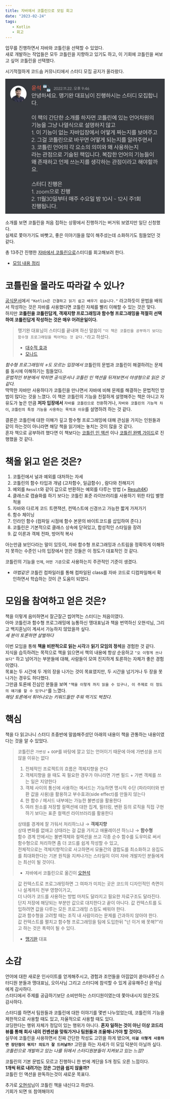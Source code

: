 ```yaml
---
title: 자바에서 코틀린으로 모임 회고
date: "2023-02-24"
tags:
   - Kotlin
   - 회고
---
```



업무를 진행하면서 자바와 코틀린을 선택할 수 있었다.  
새로 개발하는 작업들은 모두 코틀린을 지향하고 있기도 하고, 이 기회에 코틀린을 써보고 싶어 코틀린을 선택했다.  
  
시기적절하게 코드숨 커뮤니티에서 스터디 모집 공지가 올라왔다.  

![](study.jpeg)

소개를 보면 코틀린을 처음 접하는 상황에서 진행하기는 버거워 보였지만 일단 신청했다.  
실제로 쫓아가기도 바빳고, 좋은 이야기들을 많이 해주셨는데 소화하기도 힘들었던 것 같다.  
  
총 13주간 진행한 [자바에서 코틀린으로](http://www.yes24.com/Product/Goods/115221699)스터디를 회고해보려 한다.  
- [모임 내용 정리](https://github.com/jdalma/java-to-kotlin/wiki)
  
# 코틀린을 몰라도 따라갈 수 있나?
  
[공식문서](https://kotlinlang.org/docs/data-science-overview.html)에서 `"Kotlin은 간결하고 읽기 쉽고 배우기 쉽습니다."` 라고하듯이 문법을 배워서 작성하는 것은 자바를 사용했다면 코틀린 자체를 빨리 이해할 수 있는 것은 맞다.  
하지만 **코틀린을 코틀린답게, 객재지향 프로그래밍과 함수형 프로그래밍을 적절히 선택하여 코틀린답게 작성하는 것은 매우 어려운일이다.**  
  
> 맹기완 대표님이 스터디를 끝내며 하신 말씀이 `"이 책은 코틀린을 공부하기 보다는 함수형 프로그래밍을 찍어먹는 것 같다."`라고 하셨다.  
> - [대수적 효과](https://overreacted.io/ko/algebraic-effects-for-the-rest-of-us/)  
> - [모나드](https://overcurried.com/3%EB%B6%84%20%EB%AA%A8%EB%82%98%EB%93%9C/) 
  
*함수형 프로그래밍의 `ㅎ`도 모르는 입장에서* 코틀린의 문법과 코틀린이 해결하려는 문제를 동시에 이해하기는 힘들었다.  
*문법적인 부분에서 막히면 공식문서나 코틀린 인 액션을 뒤져보면서 야생형으로 읽은 것 같다.*  
딱딱한 자바만 사용하다가 코틀린을 만나면서 자바에 비해 문제를 해결하는 문법적인 방법이 많다는 것을 느꼈다.
이 책은 코틀린의 기능을 친절하게 설명해주는 책은 아니고 자유도가 높은 만큼 **저자 입장에서** `자바를 코틀린으로 전환`하거나, `자바와 코틀린의 기능적 차이`, `코틀린의 특정 기능을 사용하는 목적과 이유`를 설명하려 하는 것 같다.  
  
결론은 코틀린에 대한 이해가 깊고 함수형 프로그래밍에 대해 관심을 가지는 인원들과 같이 하는것이 아니라면 해당 책을 읽기에는 놓치는 것이 많을 것 같다.  
혼자 책으로 공부하려 했다면 이 책보다는 [코틀린 인 액션](http://www.yes24.com/Product/Goods/55148593) 이나 [코틀린 완벽 가이드](http://www.yes24.com/Product/Goods/107698728)로 진행했을 것 같다.  
  
# 책을 읽고 얻은 것은?

1. 코틀린에서 널과 예외를 대처하는 자세
2. 코틀린의 함수 타입과 개념 (고차함수, 일급함수) , 람다와 친해지기
4. 예외를 `Result`와 같이 값으로 반환하는 예외를 다루는 방법 (+ [Result4K](https://github.com/npryce/result4k))
5. 클래스로 캡슐화를 하기 보다는 코틀린 표준 라이브러리를 사용하기 위한 타입 별명 적용
6. 자바와 다르게 코드 트랜잭션, 컨텍스트에 신경쓰고 가능한 짧게 가져가기
7. 함수 체이닝
8. 인라인 함수 (컴파일 시점에 함수 본문의 바이트코드를 삽입하여 준다.)
9. 코틀린은 기본적으로 클래스 상속에 닫혀있고, 합성적인 스타일을 장려
10. 값 이론과 객체 전파, 방어적 복사

아는만큼 보인다라는 말이 있듯이, 자바 함수형 프로그래밍과 스트림을 정확하게 이해하지 못하는 수준인 나의 입장에서 얻은 것들은 이 정도가 대표적인 것 같다.  
  
코틀린의 기능을 `언제`, `어떤 기준`으로 사용하는지 주관적인 기준이 생겼다.  
- *마법같은* 코틀린 컴파일러를 통해 컴파일된 class를 자바 코드로 디컴파일해서 확인하면서 학습하는 것이 큰 도움이 되었다.
  
# 모임을 참여하고 얻은 것은?

책을 이렇게 음미하면서 잘근잘근 씹어먹는 스터디는 처음이였다.  
아마 코틀린과 함수형 프로그래밍에 능통하신 맹대표님과 책을 번역하신 오현석님, 그리고 백지훈님이 계셔서 가능하지 않았을까 싶다.  
*세 분이 토론하면 살벌하다*  
  
이번 모임을 통해 **책을 비판적으로 읽는 시각**과 **읽기 모임의 정석**을 경험한 것 같다.  
지식을 습득하려는 목적으로 책을 읽으면서 책의 내용에 항상 순응하고 `"오 이렇게 쓰나보다"` 하고 넘어가는 부분들에 대해, 사람들이 모여 진지하게 토론하는 자체가 좋은 경험이였다.  
목표는 두 시간에 두 개의 장을 나가는 것이 목표였지만, 두 시간을 넘기거나 두 장을 못 나가는 경우도 허다했다.  
그만큼 토론에 진심인 분들을 보며 `"책을 이렇게 까지 읽을 수 있구나, 이 주제로 이 정도의 얘기를 할 수 있구나"`를 느꼈다.  
*해당 토론에서 튀어나오는 키워드들만 주워 먹기도 벅찼다.*  

# 핵심

책을 다 읽고나니 스터디 초중반에 말씀해주셨던 아래의 내용이 책을 관통하는 내용이였다는 것을 알 수 있었다.  

> 코틀린은 `가변성` + `OOP`를 바탕에 깔고 있는 언어이기 때문에 아에 가변성을 쓰지 않을 이유는 없다
> 
> 1. 전체적인 프로젝트의 흐름은 객체지향을 쓴다
> 2. 객체지향을 쓸 때도 꼭 필요한 경우가 아니라면 가변 필드 + 가변 객체를 쓰는 일은 지양한다
> 3. 객체 사이의 통신에 사용하는 메서드는 가능하면 명시적 수단 (파라미터와 반환 값을 사용)을 활용하고 부수효과(side effect)를 만들지 않는다
> 4. 한 함수 / 메서드 내부에는 가능한 불변성을 활용한다
> 5. 여러 원소를 저장할 컬렉션에 대한 집계, 필터링, 변환 등의 로직을 직접 구현하기 보다는 표준 컬렉션 라이브러리를 활용한다
>
> 상태를 경계에 잘 가둬서 처리하느냐 → **객체지향**    
> 상태 변화를 없애고 상태라는 걸 값을 가지고 애뮬레이션 하느냐 → **함수형**  
> 함수 경계 안에서는 불변객체와 컬렉션을 쓰고 각종 순수 함수를 도우미로 써서 함수형으로 처리하면 좀 더 코드를 쉽게 작성할 수 있고,    
> 전체적으로는 객체지향적으로 사고하면서 모듈간의 결합도를 최소화하고 응집도를 최대화한다는 기본 원칙을 지켜나가는 스타일이 이미 자바 개발자인 분들에게는 최선이 될 것이다.    
> - 자바에서 코틀린으로 옮긴이 [오현석](http://www.yes24.com/24/AuthorFile/Author/192002)

  
> 값 컨텍스트로 프로그래밍하면 그 여파가 미치는 곳은 코드의 디자인적인 측면이나 설계까지 전부 영향이가고,    
> 더 나아가 코드를 사용하는 방법 마저도 달라지고 필요한 자료구조도 달라진다.    
> 단지 저장에 해당되는 부분만 값으로 대치한다고 끝이 아니다. 값 컨텍스트를 도입하려면 값을 다루는 모든 프로그래밍 스킬도 배워야 한다.   
> 값과 함수형을 고려할 때는 조직 내 사람이라는 문제를 간과하지 않아야 한다.    
> 값 컨텍스트를 펼치고 함수형 프로그래밍을 팀에 도입한뒤 "넌 이거 왜 못해?"라고 하는 것은 폭력이 될 수 있다.
> - [맹기완](https://www.rocketpunch.com/@hikamaeng) 대표
  
# 소감

언어에 대한 새로운 인사이트를 얻게해주시고, 경험과 조언들을 아낌없이 쏟아내주신 스터디원 분들과 맹대표님, 오이사님 그리고 스터디에 참석할 수 있게 공유해주신 윤석님에게 감사하다.  
스터디에서 주제를 공급하기보단 소비만하는 스터디원이였는데 쫓아내시지 않은것도 감사하다.  
  
스터디를 하면서 팀원들과 코틀린에 대한 이야기를 몇번 나누었었는데, 코틀린의 기능을 제한적으로 사용할 때도 있고, 자율적으로 사용할 때도 있다.  
코딩한다는 행위 자체가 정답이 있는 행위가 아니다. **혼자 일하는 것이 아닌 이상 코드리뷰를 통해 회사 내의 컨벤션을 맞춰가거나 팀원들과 조율해나가야 할 것이다.**  
실무에 코틀린을 사용하면서 진짜 간단한 작성도 고민을 하게 됐으며, **`이걸 이렇게 사용하면 장단점이 뭐지? 의도가 잘 드러날까?`** 고민을 하는 자세가 이 모임 덕분이 아닐까 싶다.  
*코틀린으로 개발하고 있는 나를 뒤에서 스터디원분들이 지켜보고 있는 느낌?*  
  
코틀린의 기본 문법도 모르고 진행하니 한 번에 계단을 5개 정도 오른 느낌이다.  
**1개씩 뒤로 내려가는 것은 그만큼 쉽지 않을까?**  
코틀린 인 액션을 완독하는것이 새로운 목표다.  
  
추가로 [오현석](http://www.yes24.com/24/AuthorFile/Author/192002)님이 코틀린 책을 내신다고 하셨다.  
기회가 되면 또 참여해야지